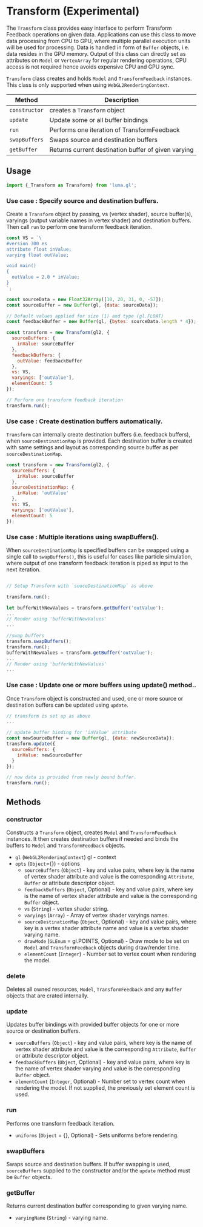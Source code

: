 # Transform (Experimental)

The `Transform` class provides easy interface to perform Transform Feedback operations on given data. Applications can use this class to move data processing from CPU to GPU, where multiple parallel execution units will be used for processing. Data is handled in form of `Buffer` objects, i.e. data resides in the GPU memory. Output of this class can directly set as attributes on `Model` or `VertexArray` for regular rendering operations, CPU access is not required hence avoids expensive CPU and GPU sync.

 `Transform` class creates and holds `Model` and `TransformFeedback` instances. This class is only supported when using `WebGL2RenderingContext`.

| **Method**      | **Description** |
| ---             | --- |
| `constructor`   | creates a `Transform` object |
| `update`        | Update some or all buffer bindings |
| `run`           | Performs one iteration of TransformFeedback |
| `swapBuffers`   | Swaps source and destination buffers |
| `getBuffer`     | Returns current destination buffer of given varying |

## Usage

```js
import {_Transform as Transform} from 'luma.gl';
```

### Use case : Specify source and destination buffers.

Create a `Transform` object by passing, vs (vertex shader), source buffer(s), varyings (output variable names in vertex shader) and destination buffers. Then call `run` to perform one transform feedback iteration.

```js
const VS = `\
#version 300 es
attribute float inValue;
varying float outValue;

void main()
{
  outValue = 2.0 * inValue;
}
`;

const sourceData = new Float32Array([10, 20, 31, 0, -57]);
const sourceBuffer = new Buffer(gl, {data: sourceData});

// Default values applied for size (1) and type (gl.FLOAT)
const feedbackBuffer = new Buffer(gl, {bytes: sourceData.length * 4});

const transform = new Transform(gl2, {
  sourceBuffers: {
    inValue: sourceBuffer
  },
  feedbackBuffers: {
    outValue: feedbackBuffer
  },
  vs: VS,
  varyings: ['outValue'],
  elementCount: 5
});

// Perform one transform feedback iteration
transform.run();
```

### Use case : Create destination buffers automatically.

`Transform` can internally create destination buffers (i.e. feedback buffers), when `sourceDestinationMap` is provided. Each destination buffer is created with same settings and layout as corresponding source buffer as per `sourceDestinationMap`.

```js
const transform = new Transform(gl2, {
  sourceBuffers: {
    inValue: sourceBuffer
  },
  sourceDestinationMap: {
    inValue: 'outValue'
  },
  vs: VS,
  varyings: ['outValue'],
  elementCount: 5
});

```
### Use case : Multiple iterations using swapBuffers().

When `sourceDestinationMap` is specified buffers can be swapped using a single call to `swapBuffers()`, this is useful for cases like particle simulation, where output of one transform feedback iteration is piped as input to the next iteration.

```js

// Setup Transform with `souceDestinationMap` as above

transform.run();

let bufferWithNewValues = transform.getBuffer('outValue');
...
// Render using 'bufferWithNewValues'
...

//swap buffers
transform.swapBuffers();
transform.run();
bufferWithNewValues = transform.getBuffer('outValue');
...
// Render using 'bufferWithNewValues'
...
```

### Use case : Update one or more buffers using update() method..

Once `Transform` object is constructed and used, one or more source or destination buffers can be updated using `update`.

```js
// transform is set up as above
...

// update buffer binding for 'inValue' attribute
const newSourceBuffer = new Buffer(gl, {data: newSourceData});
transform.update({
  sourceBuffers: {
    inValue: newSourceBuffer
  }
});

// now data is provided from newly bound buffer.
transform.run();
```

## Methods

### constructor

Constructs a `Transform` object, creates `Model` and `TransformFeedback` instances. It then creates destination buffers if needed and binds the buffers to `Model` and `TransformFeedback` objects.

* `gl` (`WebGL2RenderingContext`) gl - context
* `opts` (`Object`={}) - options
  * `sourceBuffers` (`Object`) - key and value pairs, where key is the name of vertex shader attribute and value is the corresponding `Attribute`, `Buffer` or attribute descriptor object.
  * `feedbackBuffers` (`Object`, Optional) - key and value pairs, where key is the name of vertex shader attribute and value is the corresponding `Buffer` object.
  * `vs` (`String`) - vertex shader string.
  * `varyings` (`Array`) - Array of vertex shader varyings names.
  * `sourceDestinationMap` (`Object`, Optional) - key and value pairs, where key is a vertex shader attribute name and value is a vertex shader varying name.
  * `drawMode` (`GLEnum` = gl.POINTS, Optional) - Draw mode to be set on `Model` and `TransformFeedback` objects during draw/render time.
  * `elementCount` (`Integer`) - Number set to vertex count when rendering the model.

### delete

Deletes all owned resources, `Model`, `TransformFeedback` and any `Buffer` objects that are crated internally.

### update

Updates buffer bindings with provided buffer objects for one or more source or destination buffers.

* `sourceBuffers` (`Object`) - key and value pairs, where key is the name of vertex shader attribute and value is the corresponding `Attribute`, `Buffer` or attribute descriptor object.
* `feedbackBuffers` (`Object`, Optional) - key and value pairs, where key is the name of vertex shader varying and value is the corresponding `Buffer` object.
* `elementCount` (`Integer`, Optional) - Number set to vertex count when rendering the model. If not supplied, the previously set element count is used.

### run

Performs one transform feedback iteration.

* `uniforms` (`Object` = {}, Optional) - Sets uniforms before rendering.

### swapBuffers

Swaps source and destination buffers. If buffer swapping is used, `sourceBuffers` supplied to the constructor and/or the `update` method must be `Buffer` objects.

### getBuffer

Returns current destination buffer corresponding to given varying name.

* `varyingName` (`String`) - varying name.
